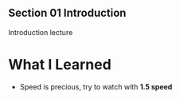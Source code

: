 
## Section 01 Introduction

Introduction lecture

# What I Learned

- Speed is precious, try to watch with **1.5 speed**


